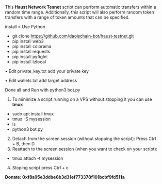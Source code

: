 This **Haust Network Tesnet** script can perform automatic transfers within a random time range. Additionally, this script will also perform random token transfers with a range of token amounts that can be specified.

install > Use Python

- git clone https://github.com/daoischain-bot/haust-testnet.git
- pip install web3
- pip install colorama
- pip install requests
- pip install pyfiglet
- pip install tzlocal 

• Edit private_key.txt add your private key

• Edit wallets.txt add target address

Done all and Run with python3 bot.py

1. To minimize a script running on a VPS without stopping it you can use **tmux**
- sudo apt install tmux
- tmux -S mysession
- ls
- python3 bot.py
  
2. Detach from the screen session (without stopping the script): Press Ctrl + B, then D
3. Reattach to the screen session (when you want to check on your script):
- tmux attach -t mysession
4. Stoping script press Ctrl + c
  
**Donate: 0xf8a95e3ddbe6b3d31ef773378f101bcbf9fd511a**
